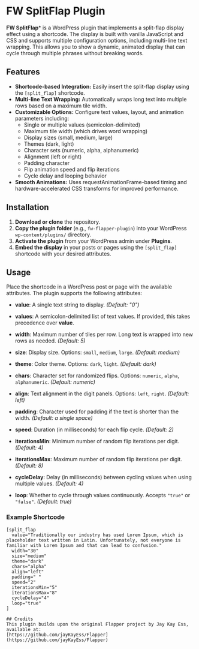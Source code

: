 # FW SplitFlap Plugin

**FW SplitFlap*** is a WordPress plugin that implements a split-flap display effect using a shortcode. The display is built with vanilla JavaScript and CSS and supports multiple configuration options, including multi-line text wrapping. This allows you to show a dynamic, animated display that can cycle through multiple phrases without breaking words.

## Features

- **Shortcode-based Integration:** Easily insert the split-flap display using the `[split_flap]` shortcode.
- **Multi-line Text Wrapping:** Automatically wraps long text into multiple rows based on a maximum tile width.
- **Customizable Options:** Configure text values, layout, and animation parameters including:
  - Single or multiple values (semicolon-delimited)
  - Maximum tile width (which drives word wrapping)
  - Display sizes (small, medium, large)
  - Themes (dark, light)
  - Character sets (numeric, alpha, alphanumeric)
  - Alignment (left or right)
  - Padding character
  - Flip animation speed and flip iterations
  - Cycle delay and looping behavior
- **Smooth Animations:** Uses requestAnimationFrame-based timing and hardware-accelerated CSS transforms for improved performance.

## Installation

1. **Download or clone** the repository.
2. **Copy the plugin folder** (e.g., `fw-flapper-plugin`) into your WordPress `wp-content/plugins/` directory.
3. **Activate the plugin** from your WordPress admin under **Plugins**.
4. **Embed the display** in your posts or pages using the `[split_flap]` shortcode with your desired attributes.

## Usage

Place the shortcode in a WordPress post or page with the available attributes. The plugin supports the following attributes:

- **value**:
  A single text string to display. _(Default: "0")_

- **values**:
  A semicolon-delimited list of text values. If provided, this takes precedence over **value**.

- **width**:
  Maximum number of tiles per row. Long text is wrapped into new rows as needed. _(Default: 5)_

- **size**:
  Display size. Options: `small`, `medium`, `large`. _(Default: medium)_

- **theme**:
  Color theme. Options: `dark`, `light`. _(Default: dark)_

- **chars**:
  Character set for randomized flips. Options: `numeric`, `alpha`, `alphanumeric`. _(Default: numeric)_

- **align**:
  Text alignment in the digit panels. Options: `left`, `right`. _(Default: left)_

- **padding**:
  Character used for padding if the text is shorter than the width. _(Default: a single space)_

- **speed**:
  Duration (in milliseconds) for each flip cycle. _(Default: 2)_

- **iterationsMin**:
  Minimum number of random flip iterations per digit. _(Default: 4)_

- **iterationsMax**:
  Maximum number of random flip iterations per digit. _(Default: 8)_

- **cycleDelay**:
  Delay (in milliseconds) between cycling values when using multiple values. _(Default: 4)_

- **loop**:
  Whether to cycle through values continuously. Accepts `"true"` or `"false"`. _(Default: true)_

### Example Shortcode

```plaintext
[split_flap
  value="Traditionally our industry has used Lorem Ipsum, which is placeholder text written in Latin. Unfortunately, not everyone is familiar with Lorem Ipsum and that can lead to confusion."
  width="30"
  size="medium"
  theme="dark"
  chars="alpha"
  align="left"
  padding=" "
  speed="2"
  iterationsMin="5"
  iterationsMax="8"
  cycleDelay="4"
  loop="true"
]

## Credits
This plugin builds upon the original Flapper project by Jay Kay Ess, available at:
[https://github.com/jayKayEss/Flapper](https://github.com/jayKayEss/Flapper)
